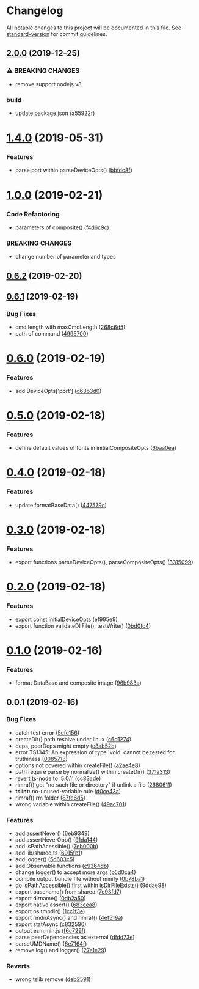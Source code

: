 # Changelog

All notable changes to this project will be documented in this file. See [standard-version](https://github.com/conventional-changelog/standard-version) for commit guidelines.

## [2.0.0](https://github.com/waitingsong/node-idcard-reader-base/compare/v1.4.0...v2.0.0) (2019-12-25)


### ⚠ BREAKING CHANGES

* remove support nodejs v8

### build

* update package.json ([a55922f](https://github.com/waitingsong/node-idcard-reader-base/commit/a55922ff90b26e99bbaeb7ee0f0415d690a00539))

# [1.4.0](https://github.com/waitingsong/node-idcard-reader-base/compare/v1.3.1...v1.4.0) (2019-05-31)


### Features

* parse port within parseDeviceOpts() ([bbfdc8f](https://github.com/waitingsong/node-idcard-reader-base/commit/bbfdc8f))



<a name="1.0.0"></a>
# [1.0.0](https://github.com/waitingsong/node-idcard-reader-base/compare/v0.6.2...v1.0.0) (2019-02-21)


### Code Refactoring

* parameters of composite() ([f4d6c9c](https://github.com/waitingsong/node-idcard-reader-base/commit/f4d6c9c))


### BREAKING CHANGES

* change number of parameter and types



<a name="0.6.2"></a>
## [0.6.2](https://github.com/waitingsong/node-idcard-reader-base/compare/v0.6.1...v0.6.2) (2019-02-20)



<a name="0.6.1"></a>
## [0.6.1](https://github.com/waitingsong/node-idcard-reader-base/compare/v0.6.0...v0.6.1) (2019-02-19)


### Bug Fixes

* cmd length with maxCmdLength ([268c6d5](https://github.com/waitingsong/node-idcard-reader-base/commit/268c6d5))
* path of command ([4995700](https://github.com/waitingsong/node-idcard-reader-base/commit/4995700))



<a name="0.6.0"></a>
# [0.6.0](https://github.com/waitingsong/node-idcard-reader-base/compare/v0.5.0...v0.6.0) (2019-02-19)


### Features

* add DeviceOpts['port'] ([d63b3d0](https://github.com/waitingsong/node-idcard-reader-base/commit/d63b3d0))



<a name="0.5.0"></a>
# [0.5.0](https://github.com/waitingsong/node-idcard-reader-base/compare/v0.4.0...v0.5.0) (2019-02-18)


### Features

* define default values of fonts in initialCompositeOpts ([6baa0ea](https://github.com/waitingsong/node-idcard-reader-base/commit/6baa0ea))



<a name="0.4.0"></a>
# [0.4.0](https://github.com/waitingsong/node-idcard-reader-base/compare/v0.3.0...v0.4.0) (2019-02-18)


### Features

* update formatBaseData() ([447579c](https://github.com/waitingsong/node-idcard-reader-base/commit/447579c))



<a name="0.3.0"></a>
# [0.3.0](https://github.com/waitingsong/node-idcard-reader-base/compare/v0.2.0...v0.3.0) (2019-02-18)


### Features

* export functions parseDeviceOpts(), parseCompositeOpts() ([3315099](https://github.com/waitingsong/node-idcard-reader-base/commit/3315099))



<a name="0.2.0"></a>
# [0.2.0](https://github.com/waitingsong/node-idcard-reader-base/compare/v0.1.0...v0.2.0) (2019-02-18)


### Features

* export const initialDeviceOpts ([ef995e9](https://github.com/waitingsong/node-idcard-reader-base/commit/ef995e9))
* export function validateDllFile(), testWrite() ([0bd0fc4](https://github.com/waitingsong/node-idcard-reader-base/commit/0bd0fc4))



<a name="0.1.0"></a>
# [0.1.0](https://github.com/waitingsong/node-idcard-reader-base/compare/v0.0.1...v0.1.0) (2019-02-16)


### Features

* format DataBase and composite image ([96b983a](https://github.com/waitingsong/node-idcard-reader-base/commit/96b983a))



<a name="0.0.1"></a>
## 0.0.1 (2019-02-16)


### Bug Fixes

* catch test error ([5efe156](https://github.com/waitingsong/node-idcard-reader-base/commit/5efe156))
* createDir() path resolve under linux ([c6d1274](https://github.com/waitingsong/node-idcard-reader-base/commit/c6d1274))
* deps, peerDeps might empty ([e3ab52b](https://github.com/waitingsong/node-idcard-reader-base/commit/e3ab52b))
* error TS1345: An expression of type 'void' cannot be tested for truthiness ([0085713](https://github.com/waitingsong/node-idcard-reader-base/commit/0085713))
* options not covered within createFile() ([a2ae4e8](https://github.com/waitingsong/node-idcard-reader-base/commit/a2ae4e8))
* path require parse by normalize() within createDir() ([371a313](https://github.com/waitingsong/node-idcard-reader-base/commit/371a313))
* revert ts-node to '5.0.1' ([cc83ade](https://github.com/waitingsong/node-idcard-reader-base/commit/cc83ade))
* rimraf() got "no such file or directory" if unlink a file ([2680611](https://github.com/waitingsong/node-idcard-reader-base/commit/2680611))
* **tslint:** no-unused-variable rule ([d0ce43a](https://github.com/waitingsong/node-idcard-reader-base/commit/d0ce43a))
* rimraf() rm folder ([87fe6d5](https://github.com/waitingsong/node-idcard-reader-base/commit/87fe6d5))
* wrong variable within createFile() ([49ac701](https://github.com/waitingsong/node-idcard-reader-base/commit/49ac701))


### Features

* add assertNever() ([6eb9349](https://github.com/waitingsong/node-idcard-reader-base/commit/6eb9349))
* add assertNeverObb() ([91da144](https://github.com/waitingsong/node-idcard-reader-base/commit/91da144))
* add isPathAcessible() ([7eb000b](https://github.com/waitingsong/node-idcard-reader-base/commit/7eb000b))
* add lib/shared.ts ([6915fb1](https://github.com/waitingsong/node-idcard-reader-base/commit/6915fb1))
* add logger() ([5d603c5](https://github.com/waitingsong/node-idcard-reader-base/commit/5d603c5))
* add Observable functions ([c9364db](https://github.com/waitingsong/node-idcard-reader-base/commit/c9364db))
* change logger() to accept more args ([b5d0ca4](https://github.com/waitingsong/node-idcard-reader-base/commit/b5d0ca4))
* compile output bundle file without minify ([0b78ba1](https://github.com/waitingsong/node-idcard-reader-base/commit/0b78ba1))
* do isPathAccessible() first within isDirFileExists() ([9ddae98](https://github.com/waitingsong/node-idcard-reader-base/commit/9ddae98))
* export basename() from shared ([7e93fd7](https://github.com/waitingsong/node-idcard-reader-base/commit/7e93fd7))
* export dirname() ([0db2a50](https://github.com/waitingsong/node-idcard-reader-base/commit/0db2a50))
* export native assert() ([683cea8](https://github.com/waitingsong/node-idcard-reader-base/commit/683cea8))
* export os.tmpdir() ([1cc1f3e](https://github.com/waitingsong/node-idcard-reader-base/commit/1cc1f3e))
* export rmdirAsync() and rimraf() ([4ef519a](https://github.com/waitingsong/node-idcard-reader-base/commit/4ef519a))
* export statAsync ([c832590](https://github.com/waitingsong/node-idcard-reader-base/commit/c832590))
* output esm.min.js ([f6c729f](https://github.com/waitingsong/node-idcard-reader-base/commit/f6c729f))
* parse peerDependencies as external ([dfdd73e](https://github.com/waitingsong/node-idcard-reader-base/commit/dfdd73e))
* parseUMDName() ([6e7164f](https://github.com/waitingsong/node-idcard-reader-base/commit/6e7164f))
* remove log() and logger() ([27e1e29](https://github.com/waitingsong/node-idcard-reader-base/commit/27e1e29))


### Reverts

* wrong tslib remove ([deb2591](https://github.com/waitingsong/node-idcard-reader-base/commit/deb2591))
